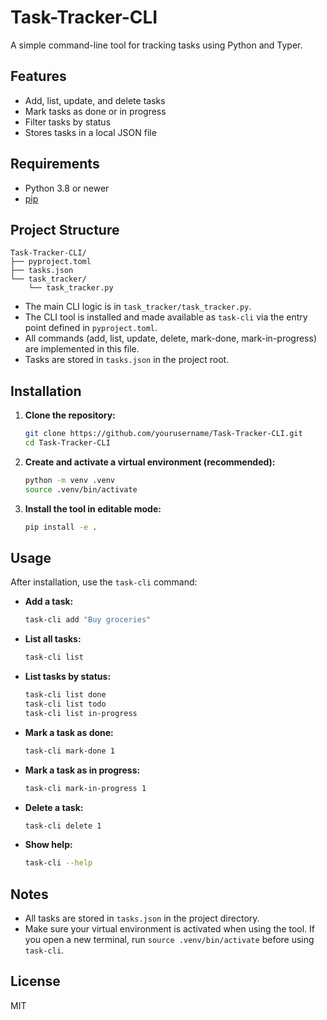 # Task-Tracker-CLI

A simple command-line tool for tracking tasks using Python and Typer.

## Features

- Add, list, update, and delete tasks
- Mark tasks as done or in progress
- Filter tasks by status
- Stores tasks in a local JSON file

## Requirements

- Python 3.8 or newer
- [pip](https://pip.pypa.io/en/stable/)

## Project Structure

```
Task-Tracker-CLI/
├── pyproject.toml
├── tasks.json
└── task_tracker/
    └── task_tracker.py
```

- The main CLI logic is in `task_tracker/task_tracker.py`.
- The CLI tool is installed and made available as `task-cli` via the entry point defined in `pyproject.toml`.
- All commands (add, list, update, delete, mark-done, mark-in-progress) are implemented in this file.
- Tasks are stored in `tasks.json` in the project root.

## Installation

1. **Clone the repository:**
   ```bash
   git clone https://github.com/yourusername/Task-Tracker-CLI.git
   cd Task-Tracker-CLI
   ```

2. **Create and activate a virtual environment (recommended):**
   ```bash
   python -m venv .venv
   source .venv/bin/activate
   ```

3. **Install the tool in editable mode:**
   ```bash
   pip install -e .
   ```

## Usage

After installation, use the `task-cli` command:

- **Add a task:**
  ```bash
  task-cli add "Buy groceries"
  ```

- **List all tasks:**
  ```bash
  task-cli list
  ```

- **List tasks by status:**
  ```bash
  task-cli list done
  task-cli list todo
  task-cli list in-progress
  ```

- **Mark a task as done:**
  ```bash
  task-cli mark-done 1
  ```

- **Mark a task as in progress:**
  ```bash
  task-cli mark-in-progress 1
  ```

- **Delete a task:**
  ```bash
  task-cli delete 1
  ```

- **Show help:**
  ```bash
  task-cli --help
  ```

## Notes

- All tasks are stored in `tasks.json` in the project directory.
- Make sure your virtual environment is activated when using the tool. If you open a new terminal, run `source .venv/bin/activate` before using `task-cli`.

## License

MIT
